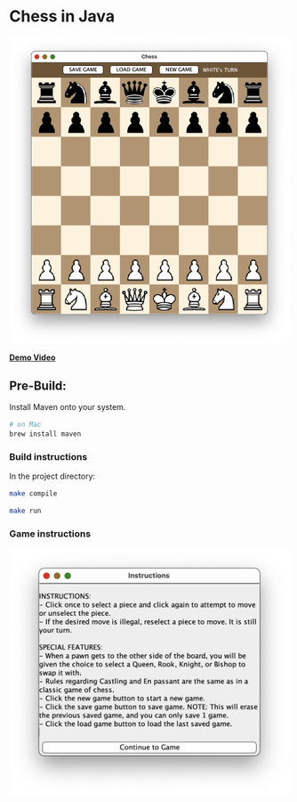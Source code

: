 # Chess in Java

![img](./files/thumbnail.png)

**[Demo Video](https://youtu.be/xzkEUZbMlUU)**

## Pre-Build:

Install Maven onto your system.

```bash
# on Mac
brew install maven
```

### Build instructions

In the project directory: 
```bash
make compile
```

```bash
make run
```

### Game instructions

![img](./files/instructions.png)